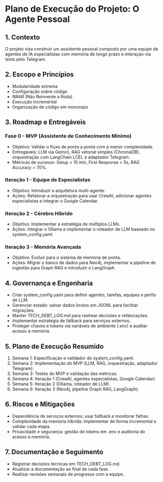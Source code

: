 # Plano de Execução do Projeto: O Agente Pessoal

## 1. Contexto
O projeto visa construir um assistente pessoal composto por uma equipe de agentes de IA especialistas com memória de longo prazo e interação via texto pelo Telegram.

## 2. Escopo e Princípios
- Modularidade extrema
- Configuração sobre código
- NRAR (Não Reinvente a Roda)
- Execução incremental
- Organização de código em monorepo

## 3. Roadmap e Entregáveis
### Fase 0 - MVP (Assistente de Conhecimento Mínimo)
- Objetivo: Validar o fluxo de ponta a ponta com a menor complexidade.
- Entregáveis: LLM via Gemini, RAG vetorial simples (ChromaDB), orquestração com LangChain LCEL e adaptador Telegram.
- Métricas de sucesso: Setup < 15 min, First Response < 5s, RAG Accuracy > 70%.

### Iteração 1 - Equipe de Especialistas
- Objetivo: Introduzir a arquitetura multi-agente.
- Ações: Refatorar a orquestração para usar CrewAI, adicionar agentes especialistas e integrar o Google Calendar.

### Iteração 2 - Cérebro Híbrido
- Objetivo: Implementar a estratégia de múltiplos LLMs.
- Ações: Integrar o Ollama e implementar o roteador de LLM baseado no system_config.yaml.

### Iteração 3 - Memória Avançada
- Objetivo: Evoluir para o sistema de memória de ponta.
- Ações: Migrar o banco de dados para Neo4j, implementar a pipeline de ingestão para Graph RAG e introduzir o LangGraph.

## 4. Governança e Engenharia
- Criar system_config.yaml para definir agentes, tarefas, equipes e perfis de LLM.
- Gerenciar estado: salvar dados brutos em JSONL para facilitar migrações.
- Manter TECH_DEBT_LOG.md para rastrear decisões e refatorações.
- Implementar estratégia de fallback para serviços externos.
- Proteger chaves e tokens via variáveis de ambiente (.env) e auditar acesso à memória.

## 5. Plano de Execução Resumido
1. Semana 1: Especificação e validador do system_config.yaml.
2. Semana 2: Implementação do MVP (LLM, RAG, orquestração, adaptador Telegram).
3. Semana 3: Testes do MVP e validação das métricas.
4. Semana 4: Iteração 1 (CrewAI, agentes especialistas, Google Calendar).
5. Semana 5: Iteração 2 (Ollama, roteador de LLM).
6. Semana 6: Iteração 3 (Neo4j, pipeline Graph RAG, LangGraph).

## 6. Riscos e Mitigações
- Dependência de serviços externos: usar fallback e monitorar falhas.
- Complexidade da memória híbrida: implementar de forma incremental e validar cada etapa.
- Privacidade e segurança: gestão de tokens em .env e auditoria do acesso à memória.

## 7. Documentação e Seguimento
- Registrar decisões técnicas em TECH_DEBT_LOG.md.
- Atualizar a documentação ao final de cada fase.
- Realizar revisões semanais de progresso com a equipe.
